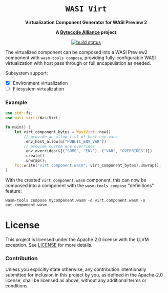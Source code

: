 <div align="center">
  <h1><code>WASI Virt</code></h1>

  <p>
    <strong>Virtualization Component Generator for WASI Preview 2</strong>
  </p>

  <strong>A <a href="https://bytecodealliance.org/">Bytecode Alliance</a> project</strong>

  <p>
    <a href="https://github.com/bytecodealliance/jco/actions?query=workflow%3ACI"><img src="https://github.com/bytecodealliance/jco/workflows/CI/badge.svg" alt="build status" /></a>
  </p>
</div>

The virtualized component can be composed into a WASI Preview2 component with `wasm-tools compose`, providing fully-configurable WASI virtualization with host pass through or full encapsulation as needed.

Subsystem support:

- [x] Environment virtualization
- [ ] Filesystem virtualization

### Example

```rs
use std::fs;
use wasi_virt::WasiVirt;

fn main() {
    let virt_component_bytes = WasiVirt::new()
        // provide an allow list of host env vars
        .env_host_allow(&["PUBLIC_ENV_VAR"])
        // provide custom env overrides
        .env_overrides(&[("SOME", "ENV"), ("VAR", "OVERRIDES")])
        .create()
        .unwrap();
    fs::write("virt.component.wasm", virt_component_bytes).unwrap();
}
```

With the created `virt.component.wasm` component, this can now be composed into a component with the `wasm-tools compose` "definitions" feature:

```
wasm-tools compose mycomponent.wasm -d virt.component.wasm -o out.component.wasm
```

# License

This project is licensed under the Apache 2.0 license with the LLVM exception.
See [LICENSE](LICENSE) for more details.

### Contribution

Unless you explicitly state otherwise, any contribution intentionally submitted
for inclusion in this project by you, as defined in the Apache-2.0 license,
shall be licensed as above, without any additional terms or conditions.
